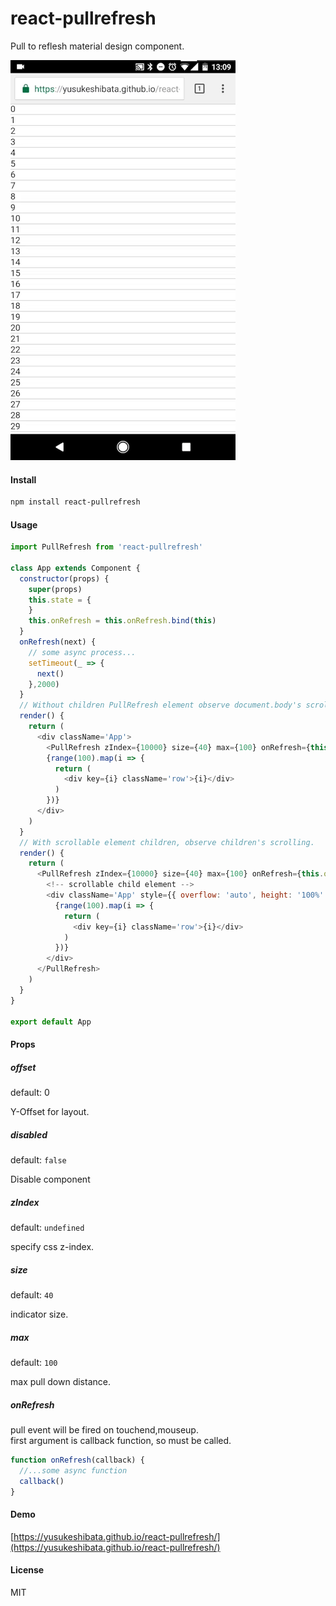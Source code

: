 # react-pullrefresh

Pull to reflesh material design component.

![](/2017_03_06_13_09_14.gif?raw=true)

#### Install

```sh
npm install react-pullrefresh
```

#### Usage

```javascript
import PullRefresh from 'react-pullrefresh'

class App extends Component {
  constructor(props) {
    super(props)
    this.state = {
    }
    this.onRefresh = this.onRefresh.bind(this)
  }
  onRefresh(next) {
    // some async process...
    setTimeout(_ => {
      next()
    },2000)
  }
  // Without children PullRefresh element observe document.body's scroll
  render() {
    return (
      <div className='App'>
        <PullRefresh zIndex={10000} size={40} max={100} onRefresh={this.onRefresh}/>
        {range(100).map(i => {
          return (
            <div key={i} className='row'>{i}</div>
          )
        })}
      </div>
    )
  }
  // With scrollable element children, observe children's scrolling.
  render() {
    return (
      <PullRefresh zIndex={10000} size={40} max={100} onRefresh={this.onRefresh}>
        <!-- scrollable child element -->
        <div className='App' style={{ overflow: 'auto', height: '100%' }}>
          {range(100).map(i => {
            return (
              <div key={i} className='row'>{i}</div>
            )
          })}
        </div>
      </PullRefresh>
    )
  }
}

export default App
```

#### Props

##### offset
default: 0

Y-Offset for layout.

##### disabled
default: `false`

Disable component

##### zIndex
default: `undefined`

specify css z-index.

##### size
default: `40`

indicator size.

##### max
default: `100`

max pull down distance.

##### onRefresh

pull event will be fired on touchend,mouseup.  
first argument is callback function, so must be called.  

```javascript
function onRefresh(callback) {
  //...some async function
  callback()
}
```

#### Demo

[https://yusukeshibata.github.io/react-pullrefresh/](https://yusukeshibata.github.io/react-pullrefresh/)


#### License

MIT
